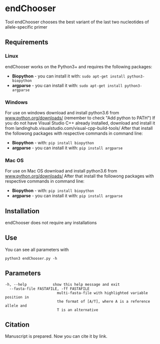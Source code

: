 # endChooser
Tool endChooser chooses the best variant of the last two nucleotides of allele-specific primer

## Requirements
### Linux
endChooser works on the Python3+ and requires the following packages:
* **Biopython** - you can install it with: `sudo apt-get install python3-biopython`
* **argparse** - you can install it with: `sudo apt-get install python3-argparse`

### Windows
For use on windows download and install python3.6 from www.python.org/downloads/ (remember to check "Add python to PATH")
If you do not have Visual Studio C++ already installed, download and install it from landinghub.visualstudio.com/visual-cpp-build-tools/
After that install the followong packages with respective commands in command line:
* **Biopython** - with: `pip install biopython`
* **argparse** - you can install it with: `pip install argparse`

### Mac OS
For use on Mac OS download and install python3.6 from www.python.org/downloads/
After that install the followong packages with respective commands in command line:
* **Biopython** - with: `pip install biopython`
* **argparse** - you can install it with: `pip install argparse`

## Installation
endChooser does not require any installations

## Use
You can see all parameters with 
```
python3 endChooser.py -h
```
## Parameters
```
-h, --help            show this help message and exit
  --fasta-file FASTAFILE, -ff FASTAFILE
                        multi-fasta-file with highlighted variable position in
                        the format of [A/T], where A is a reference allele and
                        T is an alternative
```
## Citation
Manuscript is prepared. Now you can cite it by link.
